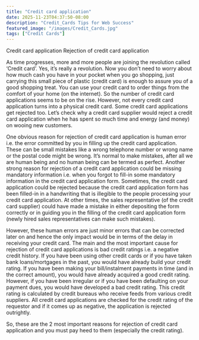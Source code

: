 ```yaml
---
title: "Credit card application"
date: 2025-11-23T04:37:50-08:00
description: "Credit_Cards Tips for Web Success"
featured_image: "/images/Credit_Cards.jpg"
tags: ["Credit Cards"]
---
```


Credit card application
Rejection of credit card application

As time progresses, more and more people are joining the revolution called ‘Credit card’. Yes, it’s really a revolution. Now you don’t need to worry about how much cash you have in your pocket when you go shopping, just carrying this small piece of plastic (credit card) is enough to assure you of a good shopping treat. You can use your credit card to order things from the comfort of your home (on the internet). So the number of credit card applications seems to be on the rise. However, not every credit card application turns into a physical credit card. Some credit card applications get rejected too.
Let’s check why a credit card supplier would reject a credit card application when he has spent so much time and energy (and money) on wooing new customers.
 
One obvious reason for rejection of credit card application is human error i.e. the error committed by you in filling up the credit card application. These can be small mistakes like a wrong telephone number or wrong name or the postal code might be wrong. It’s normal to make mistakes, after all we are human being and no human being can be termed as perfect. Another strong reason for rejection of a credit card application could be missing mandatory information i.e. when you forgot to fill-in some mandatory information in the credit card application form. Sometimes, the credit card application could be rejected because the credit card application form has been filled-in in a handwriting that is illegible to the people processing your credit card application. At other times, the sales representative (of the credit card supplier) could have made a mistake in either depositing the form correctly or in guiding you in the filling of the credit card application form (newly hired sales representatives can make such mistakes).

However, these human errors are just minor errors that can be corrected later on and hence the only impact would be in terms of the delay in receiving your credit card. The main and the most important cause for rejection of credit card applications is bad credit ratings i.e. a negative credit history. If you have been using other credit cards or if you have taken bank loans/mortgages in the past, you would have already build your credit rating. If you have been making your bill/instalment payments in time (and in the correct amount), you would have already acquired a good credit rating. However, if you have been irregular or if you have been defaulting on your payment dues, you would have developed a bad credit rating. This credit rating is calculated by credit bureaus who receive feeds from various credit suppliers. All credit card applications are checked for the credit rating of the requestor and if it comes up as negative, the application is rejected outrightly.

So, these are the 2 most important reasons for rejection of credit card application and you must pay heed to them (especially the credit rating).

